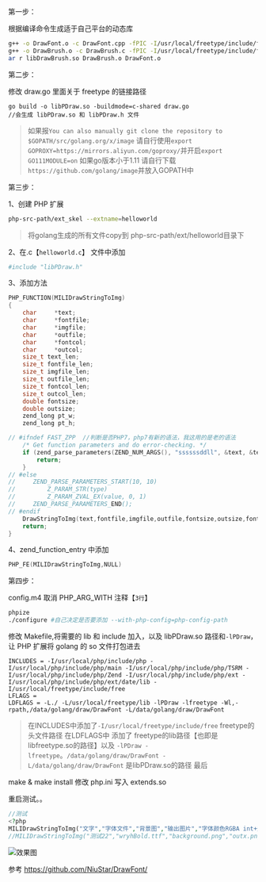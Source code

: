 第一步：

根据编译命令生成适于自己平台的动态库

```Bash
g++ -o DrawFont.o -c DrawFont.cpp -fPIC -I/usr/local/freetype/include/freetype2 -L/usr/local/freetype/lib -lfreetype
g++ -o DrawBrush.o -c DrawBrush.c -fPIC -I/usr/local/freetype/include/freetype2 -L/usr/local/freetype/lib -lfreetype
ar r libDrawBrush.so DrawBrush.o DrawFont.o
```

第二步：

修改 draw.go 里面关于 freetype 的链接路径

```
go build -o libPDraw.so -buildmode=c-shared draw.go
//会生成 libPDraw.so 和 libPDraw.h 文件
```
>  如果报`You can also manually git clone the repository to $GOPATH/src/golang.org/x/image` 请自行使用`export GOPROXY=https://mirrors.aliyun.com/goproxy/`并开启`export GO111MODULE=on`
> 如果go版本小于1.11 请自行下载`https://github.com/golang/image`并放入GOPATH中

第三步：

1、创建 PHP 扩展 
```bash
php-src-path/ext_skel --extname=helloworld
```
> 将golang生成的所有文件copy到 php-src-path/ext/helloworld目录下

2、在.c【`helloworld.c`】 文件中添加

```Bash
#include "libPDraw.h"
```

3、添加方法

```C
PHP_FUNCTION(MILIDrawStringToImg)
{
	char     *text;
	char     *fontfile;
	char     *imgfile;
	char     *outfile;
	char     *fontcol;
	char     *outcol;
	size_t text_len;
	size_t fontfile_len;
	size_t imgfile_len;
	size_t outfile_len;
	size_t fontcol_len;
	size_t outcol_len;
	double fontsize;
	double outsize;
	zend_long pt_w;
	zend_long pt_h;

// #ifndef FAST_ZPP  //判断是否PHP7，php7有新的语法，我这用的是老的语法
    /* Get function parameters and do error-checking. */
    if (zend_parse_parameters(ZEND_NUM_ARGS(), "ssssssddll", &text, &text_len,&fontfile, &fontfile_len,&imgfile, &imgfile_len,&outfile, &outfile_len,&fontcol, &fontcol_len,&outcol, &outcol_len,&fontsize,&outsize,&pt_w,&pt_h) == FAILURE) {
        return;
    }
// #else
//     ZEND_PARSE_PARAMETERS_START(10, 10)
//         Z_PARAM_STR(type)
//         Z_PARAM_ZVAL_EX(value, 0, 1)
//     ZEND_PARSE_PARAMETERS_END();
// #endif
    DrawStringToImg(text,fontfile,imgfile,outfile,fontsize,outsize,fontcol,outcol,pt_w,pt_h);
    return;
}
```

4、zend_function_entry 中添加

```C
PHP_FE(MILIDrawStringToImg,NULL)
```

第四步：

config.m4 取消 PHP_ARG_WITH 注释【`3行`】

```Bash
phpize
./configure #自己决定是否要添加 --with-php-config=php-config-path
```

修改 Makefile,将需要的 lib 和 include 加入，以及 libPDraw.so 路径和`-lPDraw`，让 PHP 扩展将 golang 的 so 文件打包进去

```
INCLUDES = -I/usr/local/php/include/php -I/usr/local/php/include/php/main -I/usr/local/php/include/php/TSRM -I/usr/local/php/include/php/Zend -I/usr/local/php/include/php/ext -I/usr/local/php/include/php/ext/date/lib -I/usr/local/freetype/include/free
LFLAGS =
LDFLAGS = -L./ -L/usr/local/freetype/lib -lPDraw -lfreetype -Wl,-rpath,/data/golang/draw/DrawFont -L/data/golang/draw/DrawFont
```
> 在INCLUDES中添加了`-I/usr/local/freetype/include/free` freetype的头文件路径
> 在LDFLAGS中 添加了 freetype的lib路径【也即是libfreetype.so的路径】以及 `-lPDraw -lfreetype`。`/data/golang/draw/DrawFont -L/data/golang/draw/DrawFont` 是libPDraw.so的路径
最后

make & make install
修改 php.ini 写入 extends.so

重启测试。。

```PHP
//测试
<?php
MILIDrawStringToImg("文字","字体文件","背景图","输出图片","字体颜色RGBA int+逗号","描边颜色RGBA int+逗号","字体大小","描边大小","文字位置x","文字位置y")
//MILIDrawStringToImg("测试22","wryhBold.ttf","background.png","outx.png","220,20,60,0","27,91,97,0",100,20,200,200);
```

![效果图](https://github.com/xyanyue/DrawFontOutline/blob/master/out.png?row=true)



参考
https://github.com/NiuStar/DrawFont/

